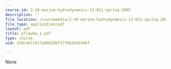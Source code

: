 ```yaml
---
course_id: 2-20-marine-hydrodynamics-13-021-spring-2005
description: ''
file_location: /coursemedia/2-20-marine-hydrodynamics-13-021-spring-2005/258ce67c617a8bb29bf17fbbd42b246f_pflowhw_1.pdf
file_type: application/pdf
layout: pdf
title: pflowhw_1.pdf
type: course
uid: 258ce67c617a8bb29bf17fbbd42b246f

---
```

None